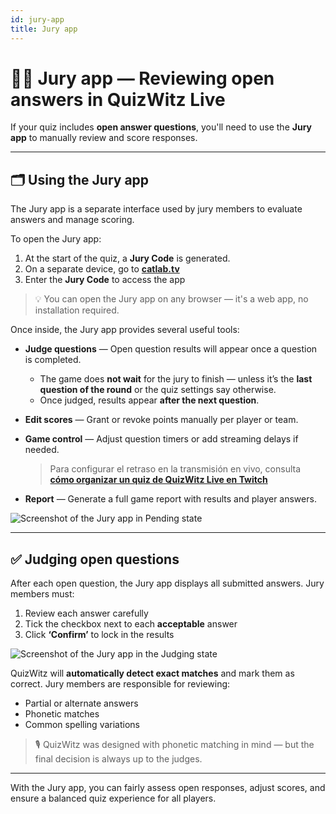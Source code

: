 ```yaml
---
id: jury-app
title: Jury app
---
```


# 🧑‍⚖️ Jury app — Reviewing open answers in QuizWitz Live

If your quiz includes **open answer questions**, you'll need to use the **Jury app** to manually review and score responses.

---

## 🗂️ Using the Jury app

The Jury app is a separate interface used by jury members to evaluate answers and manage scoring.

To open the Jury app:

1. At the start of the quiz, a **Jury Code** is generated.
2. On a separate device, go to [**catlab.tv**](https://catlab.tv)
3. Enter the **Jury Code** to access the app

> 💡 You can open the Jury app on any browser — it's a web app, no installation required.

Once inside, the Jury app provides several useful tools:

- **Judge questions** — Open question results will appear once a question is completed.
  - The game does **not wait** for the jury to finish — unless it’s the **last question of the round** or the quiz settings say otherwise.
  - Once judged, results appear **after the next question**.

- **Edit scores** — Grant or revoke points manually per player or team.

- **Game control** — Adjust question timers or add streaming delays if needed.
  > Para configurar el retraso en la transmisión en vivo, consulta [**cómo organizar un quiz de QuizWitz Live en Twitch**](../tutorials/040-livestreaming.md)

- **Report** — Generate a full game report with results and player answers.

![Screenshot of the Jury app in Pending state](/images/jury-app-waiting.png)

---

## ✅ Judging open questions

After each open question, the Jury app displays all submitted answers. Jury members must:

1. Review each answer carefully
2. Tick the checkbox next to each **acceptable** answer
3. Click **‘Confirm’** to lock in the results

![Screenshot of the Jury app in the Judging state](/images/jury-app-judging.png)

QuizWitz will **automatically detect exact matches** and mark them as correct. Jury members are responsible for reviewing:

- Partial or alternate answers
- Phonetic matches
- Common spelling variations

> 🎙️ QuizWitz was designed with phonetic matching in mind — but the final decision is always up to the judges.

---

With the Jury app, you can fairly assess open responses, adjust scores, and ensure a balanced quiz experience for all players.
